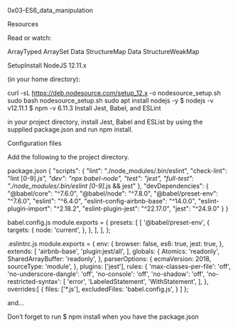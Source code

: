 0x03-ES6_data_manipulation

Resources

Read or watch:

ArrayTyped ArraySet Data StructureMap Data StructureWeakMap

SetupInstall NodeJS 12.11.x

(in your home directory):

curl -sL https://deb.nodesource.com/setup_12.x -o nodesource_setup.sh sudo bash nodesource_setup.sh sudo apt install nodejs -y $ nodejs -v v12.11.1 $ npm -v 6.11.3 Install Jest, Babel, and ESLint

in your project directory, install Jest, Babel and ESList by using the supplied package.json and run npm install.

Configuration files

Add the following to the project directory.

package.json
{ 
"scripts": { "lint": "./node_modules/.bin/eslint", "check-lint": "lint [0-9]*.js", "dev": "npx babel-node", "test": "jest", "full-test": "./node_modules/.bin/eslint [0-9]*.js && jest" }, "devDependencies": { "@babel/core": "^7.6.0", "@babel/node": "^7.8.0", "@babel/preset-env": "^7.6.0", "eslint": "^6.4.0", "eslint-config-airbnb-base": "^14.0.0", "eslint-plugin-import": "^2.18.2", "eslint-plugin-jest": "^22.17.0", "jest": "^24.9.0"
 } 
} 

babel.config.js
module.exports = { presets: [ [ '@babel/preset-env', { targets: { node: 'current', }, }, ], ], };

 .eslintrc.js
module.exports = { env: { browser: false, es6: true, jest: true, }, extends: [ 'airbnb-base', 'plugin:jest/all', ], globals: { Atomics: 'readonly', SharedArrayBuffer: 'readonly', }, parserOptions: { ecmaVersion: 2018, sourceType: 'module', }, plugins: ['jest'], rules: { 'max-classes-per-file': 'off', 'no-underscore-dangle': 'off', 'no-console': 'off', 'no-shadow': 'off', 'no-restricted-syntax': [ 'error', 'LabeledStatement', 'WithStatement', ], }, overrides:[ { files: ['*.js'], excludedFiles: 'babel.config.js', } ] };

and…

Don’t forget to run $ npm install when you have the package.json
